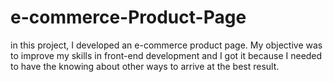 # e-commerce-Product-Page
in this project, I developed an e-commerce product page. My objective was to improve my skills in front-end development and I got it because I needed to have the knowing about other ways to arrive at the best result.
